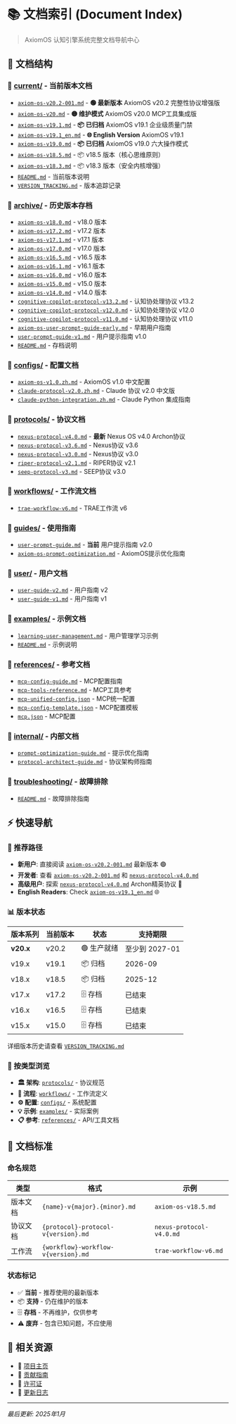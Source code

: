 # 📚 文档索引 (Document Index)

> AxiomOS 认知引擎系统完整文档导航中心

## 📁 文档结构

### 📂 [current/](./current/) - 当前版本文档
- [`axiom-os-v20.2-001.md`](./current/axiom-os-v20.2-001.md) - **🟢 最新版本** AxiomOS v20.2 完整性协议增强版
- [`axiom-os-v20.md`](./current/axiom-os-v20.md) - **🟡 维护模式** AxiomOS v20.0 MCP工具集成版
- [`axiom-os-v19.1.md`](./current/axiom-os-v19.1.md) - **📦 已归档** AxiomOS v19.1 企业级质量门禁
- [`axiom-os-v19.1_en.md`](./current/axiom-os-v19.1_en.md) - **🌐 English Version** AxiomOS v19.1
- [`axiom-os-v19.0.md`](./current/axiom-os-v19.0.md) - **📦 已归档** AxiomOS v19.0 六大操作模式
- [`axiom-os-v18.5.md`](./current/axiom-os-v18.5.md) - 📦 v18.5 版本（核心思维原则）
- [`axiom-os-v18.3.md`](./current/axiom-os-v18.3.md) - 📦 v18.3 版本（安全内核增强）
- [`README.md`](./current/README.md) - 当前版本说明
- [`VERSION_TRACKING.md`](./current/VERSION_TRACKING.md) - 版本追踪记录

### 📂 [archive/](./archive/) - 历史版本存档
- [`axiom-os-v18.0.md`](./archive/axiom-os-v18.0.md) - v18.0 版本
- [`axiom-os-v17.2.md`](./archive/axiom-os-v17.2.md) - v17.2 版本
- [`axiom-os-v17.1.md`](./archive/axiom-os-v17.1.md) - v17.1 版本
- [`axiom-os-v17.0.md`](./archive/axiom-os-v17.0.md) - v17.0 版本
- [`axiom-os-v16.5.md`](./archive/axiom-os-v16.5.md) - v16.5 版本
- [`axiom-os-v16.1.md`](./archive/axiom-os-v16.1.md) - v16.1 版本
- [`axiom-os-v16.0.md`](./archive/axiom-os-v16.0.md) - v16.0 版本
- [`axiom-os-v15.0.md`](./archive/axiom-os-v15.0.md) - v15.0 版本
- [`axiom-os-v14.0.md`](./archive/axiom-os-v14.0.md) - v14.0 版本
- [`cognitive-copilot-protocol-v13.2.md`](./archive/cognitive-copilot-protocol-v13.2.md) - 认知协处理协议 v13.2
- [`cognitive-copilot-protocol-v12.0.md`](./archive/cognitive-copilot-protocol-v12.0.md) - 认知协处理协议 v12.0
- [`cognitive-copilot-protocol-v11.0.md`](./archive/cognitive-copilot-protocol-v11.0.md) - 认知协处理协议 v11.0
- [`axiom-os-user-prompt-guide-early.md`](./archive/axiom-os-user-prompt-guide-early.md) - 早期用户指南
- [`user-prompt-guide-v1.md`](./archive/user-prompt-guide-v1.md) - 用户提示指南 v1.0
- [`README.md`](./archive/README.md) - 存档说明

### 📂 [configs/](./configs/) - 配置文档
- [`axiom-os-v1.0.zh.md`](./configs/axiom-os-v1.0.zh.md) - AxiomOS v1.0 中文配置
- [`claude-protocol-v2.0.zh.md`](./configs/claude-protocol-v2.0.zh.md) - Claude 协议 v2.0 中文版
- [`claude-python-integration.zh.md`](./configs/claude-python-integration.zh.md) - Claude Python 集成指南

### 📂 [protocols/](./protocols/) - 协议文档
- [`nexus-protocol-v4.0.md`](./protocols/nexus-protocol-v4.0.md) - **最新** Nexus OS v4.0 Archon协议
- [`nexus-protocol-v3.6.md`](./protocols/nexus-protocol-v3.6.md) - Nexus协议 v3.6
- [`nexus-protocol-v3.0.md`](./protocols/nexus-protocol-v3.0.md) - Nexus协议 v3.0
- [`riper-protocol-v2.1.md`](./protocols/riper-protocol-v2.1.md) - RIPER协议 v2.1
- [`seep-protocol-v3.md`](./protocols/seep-protocol-v3.md) - SEEP协议 v3.0

### 📂 [workflows/](./workflows/) - 工作流文档
- [`trae-workflow-v6.md`](./workflows/trae-workflow-v6.md) - TRAE工作流 v6

### 📂 [guides/](./guides/) - 使用指南
- [`user-prompt-guide.md`](./guides/user-prompt-guide.md) - **当前** 用户提示指南 v2.0
- [`axiom-os-prompt-optimization.md`](./guides/axiom-os-prompt-optimization.md) - AxiomOS提示优化指南

### 📂 [user/](./user/) - 用户文档
- [`user-guide-v2.md`](./user/user-guide-v2.md) - 用户指南 v2
- [`user-guide-v1.md`](./user/user-guide-v1.md) - 用户指南 v1

### 📂 [examples/](./examples/) - 示例文档
- [`learning-user-management.md`](./examples/learning-user-management.md) - 用户管理学习示例
- [`README.md`](./examples/README.md) - 示例说明

### 📂 [references/](./references/) - 参考文档
- [`mcp-config-guide.md`](./references/mcp-config-guide.md) - MCP配置指南
- [`mcp-tools-reference.md`](./references/mcp-tools-reference.md) - MCP工具参考
- [`mcp-unified-config.json`](./references/mcp-unified-config.json) - MCP统一配置
- [`mcp-config-template.json`](./references/mcp-config-template.json) - MCP配置模板
- [`mcp.json`](./references/mcp.json) - MCP配置

### 📂 [internal/](./internal/) - 内部文档
- [`prompt-optimization-guide.md`](./internal/prompt-optimization-guide.md) - 提示优化指南
- [`protocol-architect-guide.md`](./internal/protocol-architect-guide.md) - 协议架构师指南

### 📂 [troubleshooting/](./troubleshooting/) - 故障排除
- [`README.md`](./troubleshooting/README.md) - 故障排除指南

## ⚡ 快速导航

### 🎯 推荐路径
- **新用户**: 直接阅读 [`axiom-os-v20.2-001.md`](./current/axiom-os-v20.2-001.md) 最新版本 🟢
- **开发者**: 查看 [`axiom-os-v20.2-001.md`](./current/axiom-os-v20.2-001.md) 和 [`nexus-protocol-v4.0.md`](./protocols/nexus-protocol-v4.0.md)
- **高级用户**: 探索 [`nexus-protocol-v4.0.md`](./protocols/nexus-protocol-v4.0.md) Archon精英协议 🚀
- **English Readers**: Check [`axiom-os-v19.1_en.md`](./current/axiom-os-v19.1_en.md) 🌐

### 📊 版本状态

| 版本系列 | 当前版本 | 状态 | 支持期限 |
|---------|----------|------|----------|
| **v20.x** | v20.2 | 🟢 生产就绪 | 至少到 2027-01 |
| v19.x | v19.1 | 📦 归档 | 2026-09 |
| v18.x | v18.5 | 📦 归档 | 2025-12 |
| v17.x | v17.2 | 🗄️ 存档 | 已结束 |
| v16.x | v16.5 | 🗄️ 存档 | 已结束 |
| v15.x | v15.0 | 🗄️ 存档 | 已结束 |

详细版本历史请查看 [`VERSION_TRACKING.md`](./current/VERSION_TRACKING.md)

### 📂 按类型浏览
- **🏛️ 架构**: [`protocols/`](./protocols/) - 协议规范
- **🔄 流程**: [`workflows/`](./workflows/) - 工作流定义
- **⚙️ 配置**: [`configs/`](./configs/) - 系统配置
- **💡 示例**: [`examples/`](./examples/) - 实际案例
- **📋 参考**: [`references/`](./references/) - API/工具文档

## 📝 文档标准

### 命名规范
| 类型 | 格式 | 示例 |
|------|------|------|
| 版本文档 | `{name}-v{major}.{minor}.md` | `axiom-os-v18.5.md` |
| 协议文档 | `{protocol}-protocol-v{version}.md` | `nexus-protocol-v4.0.md` |
| 工作流 | `{workflow}-workflow-v{version}.md` | `trae-workflow-v6.md` |

### 状态标记
- ✅ **当前** - 推荐使用的最新版本
- 📦 **支持** - 仍在维护的版本
- 🗄️ **存档** - 不再维护，仅供参考
- ⚠️ **废弃** - 包含已知问题，不应使用

## 🔗 相关资源
- 📖 [项目主页](../README.md)
- 🤝 [贡献指南](../CONTRIBUTING.md)
- 📜 [许可证](../LICENSE)
- 📝 [更新日志](../CHANGELOG.md)

---
*最后更新: 2025年1月*
